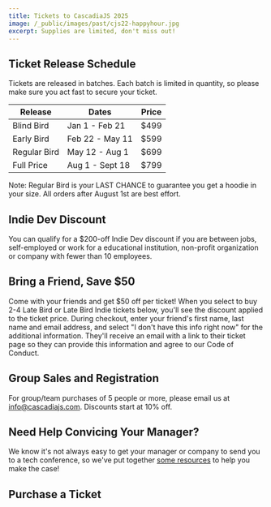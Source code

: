 ```yaml
---
title: Tickets to CascadiaJS 2025
image: /_public/images/past/cjs22-happyhour.jpg
excerpt: Supplies are limited, don't miss out!
---
```

## Ticket Release Schedule

Tickets are released in batches. Each batch is limited in quantity, so please make sure you act fast to secure your ticket.

<table class="styled-table">
    <thead>
    <tr><th>Release</th><th>Dates</th><th>Price</th></tr>
    </thead>
    <tbody>
    <tr class="passed"><td>Blind Bird</td><td>Jan 1 - Feb 21</td><td>$499</td></tr>
    <tr class="passed"><td>Early Bird</td><td>Feb 22 - May 11</td><td>$599</td></tr>
    <tr class="passed"><td>Regular Bird</td><td>May 12 - Aug 1</td><td>$699</td></tr>
    <tr class="active-row"><td>Full Price</td><td>Aug 1 - Sept 18</td><td>$799</td></tr>
    </tbody>
</table>

<div class="highlight warning">Note: Regular Bird is your LAST CHANCE to guarantee you get a hoodie in your size. All orders after August 1st are best effort.</div>

## Indie Dev Discount

You can qualify for a $200-off Indie Dev discount if you are between jobs, self-employed or work for a educational institution, non-profit organization or company with fewer than 10 employees.

<!--table class="styled-table">
    <tbody>
    <tr><td>Indie Dev</span></td><td>Between jobs, self-employed or works for a educational institution, non-profit organization or company with fewer than 10 employees.</td></tr>
    <tr><td>Student</span></td><td>Designed for students who are not working in tech full-time.</td></tr>
    <tr><td>No Frills</span></td><td>Does not come with any swag, meals or drink tickets (no frills!), but you'll have access to all the talks, all the workshops and both evening social events.</td></tr>
    <tr><td>Significant Other</span></td><td>Designed for significant others who want to participate in the social parts of the conference.</td></tr>
    <tr><td>Kid</span></td><td>Designed for kids under 18 who will be accompanying a parent to the conference.</td></tr>

</tbody>
</table-->

## Bring a Friend, Save $50

Come with your friends and get $50 off per ticket! When you select to buy 2-4 Late Bird or Late Bird Indie tickets below, you'll see the discount applied to the ticket price. During checkout, enter your friend's first name, last name and email address, and select "I don't have this info right now" for the additional information. They'll receive an email with a link to their ticket page so they can provide this information and agree to our Code of Conduct.

## Group Sales and Registration

For group/team purchases of 5 people or more, please email us at info@cascadiajs.com. Discounts start at 10% off. 

## Need Help Convicing Your Manager?

We know it's not always easy to get your manager or company to send you to a tech conference, so we've put together [some resources](/2025/boss-letter) to help you make the case! 

## Purchase a Ticket

<div>
    <tito-widget event="event-loop/cascadiajs-2025"></tito-widget>
</div>

<!--iframe
  src="https://lu.ma/embed/event/evt-YA27EpJuKXHwUdH/simple"
  width="100%"
  height="800"
  frameborder="0"
  style="border: 1px solid #bfcbda88; border-radius: 4px;"
  allowfullscreen=""
  aria-hidden="false"
  tabindex="0"
></iframe-->

<script async src="https://js.tito.io/v2" async>

